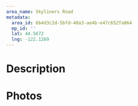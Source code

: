 ```yaml
---
area_name: Skyliners Road
metadata:
  area_id: 6b4d3c2d-5bfd-48a3-ae4b-e47c652fa864
  mp_id: ''
  lat: 44.5672
  lng: -122.1269
---
```

# Description

# Photos

